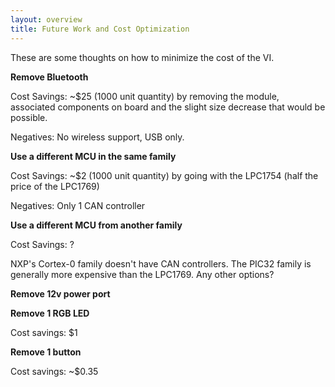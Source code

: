 ```yaml
---
layout: overview
title: Future Work and Cost Optimization
---
```


These are some thoughts on how to minimize the cost of the VI.

**Remove Bluetooth**

Cost Savings: ~$25 (1000 unit quantity) by removing the module, associated
components on board and the slight size decrease that would be possible.

Negatives: No wireless support, USB only.

**Use a different MCU in the same family**

Cost Savings: ~$2 (1000 unit quantity) by going with the LPC1754 (half the price
of the LPC1769)

Negatives: Only 1 CAN controller

**Use a different MCU from another family**

Cost Savings: ?

NXP's Cortex-0 family doesn't have CAN controllers. The PIC32 family is
generally more expensive than the LPC1769. Any other options?

**Remove 12v power port**

**Remove 1 RGB LED**

Cost savings: $1

**Remove 1 button**

Cost savings: ~$0.35

